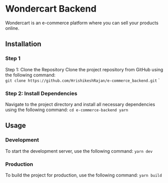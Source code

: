 # Wondercart Backend
Wondercart is an e-commerce platform where you can sell your products online.
## Installation

### Step 1
Step 1: Clone the Repository
Clone the project repository from GitHub using the following command:      
`git clone https://github.com/HrishikeshRajan/e-commerce_backend.git`
`
### Step 2: Install Dependencies
Navigate to the project directory and install all necessary dependencies using the following command:
`cd e-commerce-backend
yarn
`
## Usage
### Development
To start the development server, use the following command:
`yarn dev`

### Production
To build the project for production, use the following command:
`yarn build
`
